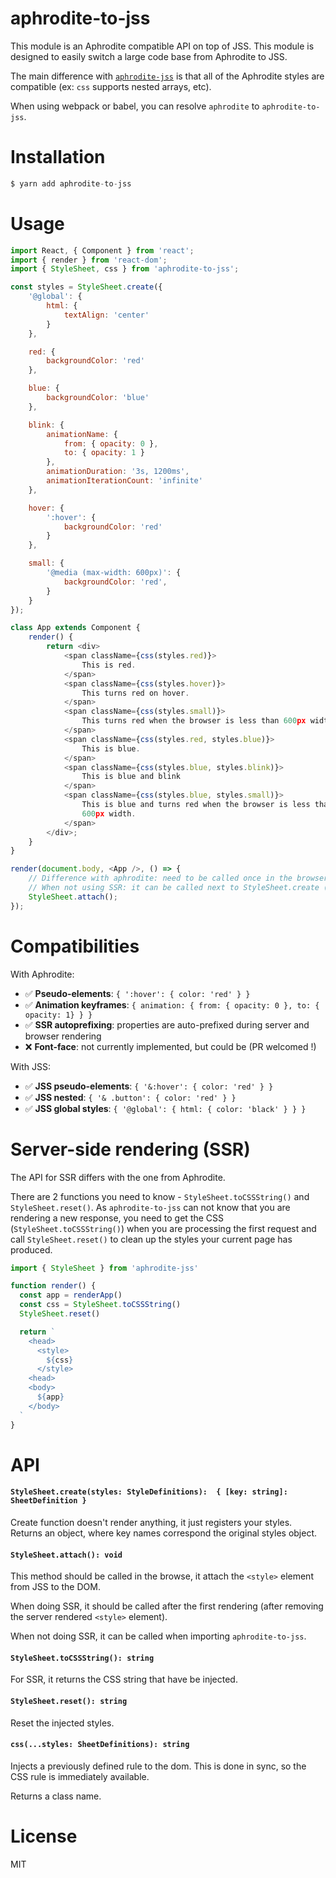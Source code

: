 # aphrodite-to-jss

This module is an Aphrodite compatible API on top of JSS. This module is designed to easily switch a large code base from Aphrodite to JSS.

The main difference with [`aphrodite-jss`](https://github.com/cssinjs/aphrodite-jss) is that all of the Aphrodite styles are compatible (ex: `css` supports nested arrays, etc).

When using webpack or babel, you can resolve `aphrodite` to `aphrodite-to-jss`.

# Installation

```js
$ yarn add aphrodite-to-jss
```

# Usage

```js
import React, { Component } from 'react';
import { render } from 'react-dom';
import { StyleSheet, css } from 'aphrodite-to-jss';

const styles = StyleSheet.create({
    '@global': {
        html: {
            textAlign: 'center'
        }
    },

    red: {
        backgroundColor: 'red'
    },

    blue: {
        backgroundColor: 'blue'
    },

    blink: {
        animationName: {
            from: { opacity: 0 },
            to: { opacity: 1 }
        },
        animationDuration: '3s, 1200ms',
        animationIterationCount: 'infinite'
    },

    hover: {
        ':hover': {
            backgroundColor: 'red'
        }
    },

    small: {
        '@media (max-width: 600px)': {
            backgroundColor: 'red',
        }
    }
});

class App extends Component {
    render() {
        return <div>
            <span className={css(styles.red)}>
                This is red.
            </span>
            <span className={css(styles.hover)}>
                This turns red on hover.
            </span>
            <span className={css(styles.small)}>
                This turns red when the browser is less than 600px width.
            </span>
            <span className={css(styles.red, styles.blue)}>
                This is blue.
            </span>
            <span className={css(styles.blue, styles.blink)}>
                This is blue and blink
            </span>
            <span className={css(styles.blue, styles.small)}>
                This is blue and turns red when the browser is less than
                600px width.
            </span>
        </div>;
    }
}

render(document.body, <App />, () => {
    // Difference with aphrodite: need to be called once in the browser
    // When not using SSR: it can be called next to StyleSheet.create (before rendering)
    StyleSheet.attach();
});
```

# Compatibilities

With Aphrodite:

- ✅ **Pseudo-elements**: `{ ':hover': { color: 'red' } }`
- ✅ **Animation keyframes**: `{ animation: { from: { opacity: 0 }, to: { opacity: 1} } }`
- ✅ **SSR autoprefixing**: properties are auto-prefixed during server and browser rendering
- ❌ **Font-face**: not currently implemented, but could be (PR welcomed !)

With JSS:

- ✅ **JSS pseudo-elements**: `{ '&:hover': { color: 'red' } }`
- ✅ **JSS nested**: `{ '& .button': { color: 'red' } }`
- ✅ **JSS global styles**: `{ '@global': { html: { color: 'black' } } }`

# Server-side rendering (SSR)

The API for SSR differs with the one from Aphrodite.

There are 2 functions you need to know - `StyleSheet.toCSSString()` and `StyleSheet.reset()`. As `aphrodite-to-jss` can not know that you are rendering a new response, you need to get the CSS (`StyleSheet.toCSSString()`) when you are processing the first request and call `StyleSheet.reset()` to clean up the styles your current page has produced.

```js
import { StyleSheet } from 'aphrodite-jss'

function render() {
  const app = renderApp()
  const css = StyleSheet.toCSSString()
  StyleSheet.reset()

  return `
    <head>
      <style>
        ${css}
      </style>
    <head>
    <body>
      ${app}
    </body>
  `
}
```

# API

#### `StyleSheet.create(styles: StyleDefinitions):  { [key: string]: SheetDefinition }`

Create function doesn't render anything, it just registers your styles.  
Returns an object, where key names correspond the original styles object.

#### `StyleSheet.attach(): void`

This method should be called in the browse, it attach the `<style>` element from JSS to the DOM.

When doing SSR, it should be called after the first rendering (after removing the server rendered `<style>` element).

When not doing SSR, it can be called when importing `aphrodite-to-jss`.

#### `StyleSheet.toCSSString(): string`

For SSR, it returns the CSS string that have be injected.

#### `StyleSheet.reset(): string`

Reset the injected styles.

#### `css(...styles: SheetDefinitions): string`

Injects a previously defined rule to the dom. This is done in sync, so the CSS rule is immediately available.

Returns a class name.

# License

MIT